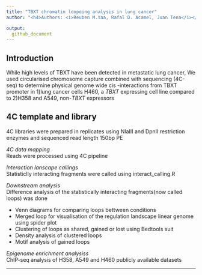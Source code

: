 ```yaml
---
title: "TBXT chromatin loopoing analysis in lung cancer"  
author: "<h4>Authors: <i>Reuben M.Yaa, Rafal D. Acamel, Juan Tena</i></h4>" 

output:
  github_document
---
```


## Introduction
While high levels of TBXT have been detected in metastatic lung cancer, 
We used circularised chromosome capture combined with sequencing (4C-seq) to determine physical  genome wide cis -interactions from TBXT promoter in 
1)lung cancer cells H460, a *TBXT* expressing cell line compared to 
2)H358 and A549, non-*TBXT* expressors  


## 4C template and library
4C libraries were prepared in replicates using NlaIII and DpnII restriction enzymes and sequenced read length 150bp PE

*4C data mapping*  
Reads were processed using 4C pipeline  

*Interaction lanscape callings*  
Statisticlly interacting fragments were called using interact_calling.R
 
 *Downstream analysis*  
Difference analysis of the statistically interacting fragments(now called loops) was done
 - Venn diagrams for comparing loops bettween conditions
 - Merged loop for visualisation of the regulation landscape linear genome using spider plot
 - Clustering of loops as shared, gained or lost using Bedtools suit
 - Density analysis of clustered loops
 - Motif analysis of gained loops
 
 *Epigenome enrichment analysiss*  
 ChIP-seq analysis of H358, A549 and H460 publicly available datasets
<hr>
